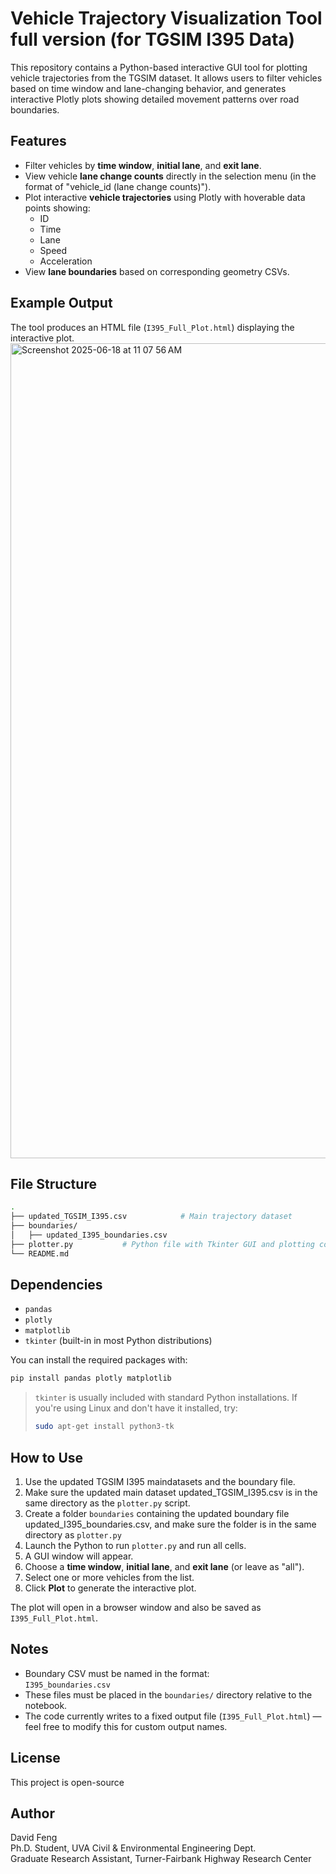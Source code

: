 # Vehicle Trajectory Visualization Tool full version (for TGSIM I395 Data)

This repository contains a Python-based interactive GUI tool for plotting vehicle trajectories from the TGSIM dataset. It allows users to filter vehicles based on time window and lane-changing behavior, and generates interactive Plotly plots showing detailed movement patterns over road boundaries.

## Features

- Filter vehicles by **time window**, **initial lane**, and **exit lane**.
- View vehicle **lane change counts** directly in the selection menu (in the format of "vehicle_id (lane change counts)").
- Plot interactive **vehicle trajectories** using Plotly with hoverable data points showing:
  - ID
  - Time
  - Lane
  - Speed
  - Acceleration
- View **lane boundaries** based on corresponding geometry CSVs.

## Example Output

The tool produces an HTML file (`I395_Full_Plot.html`) displaying the interactive plot.
<img width="1304" alt="Screenshot 2025-06-18 at 11 07 56 AM" src="https://github.com/user-attachments/assets/8b09275c-724a-404c-913c-f3a2c28c05d6" />


## File Structure

```bash
.
├── updated_TGSIM_I395.csv            # Main trajectory dataset
├── boundaries/
│   ├── updated_I395_boundaries.csv
├── plotter.py           # Python file with Tkinter GUI and plotting code
└── README.md
```

## Dependencies

- `pandas`
- `plotly`
- `matplotlib`
- `tkinter` (built-in in most Python distributions)

You can install the required packages with:

```bash
pip install pandas plotly matplotlib
```

> `tkinter` is usually included with standard Python installations. If you're using Linux and don't have it installed, try:
>
> ```bash
> sudo apt-get install python3-tk
> ```

## How to Use

1. Use the updated TGSIM I395 maindatasets and the boundary file.
2. Make sure the updated main dataset updated_TGSIM_I395.csv is in the same directory as the `plotter.py` script.
3. Create a folder `boundaries` containing the updated boundary file updated_I395_boundaries.csv, and make sure the folder is in the same directory as `plotter.py`
4. Launch the Python to run `plotter.py` and run all cells.
5. A GUI window will appear.
6. Choose a **time window**, **initial lane**, and **exit lane** (or leave as "all").
7. Select one or more vehicles from the list.
8. Click **Plot** to generate the interactive plot.

The plot will open in a browser window and also be saved as `I395_Full_Plot.html`.


## Notes

- Boundary CSV must be named in the format:  
  `I395_boundaries.csv`
- These files must be placed in the `boundaries/` directory relative to the notebook.
- The code currently writes to a fixed output file (`I395_Full_Plot.html`) — feel free to modify this for custom output names.

## License

This project is open-source

## Author

David Feng <br />
Ph.D. Student, UVA Civil & Environmental Engineering Dept.  <br />
Graduate Research Assistant, Turner-Fairbank Highway Research Center
